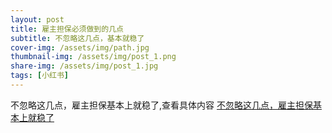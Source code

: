 ```yaml
---
layout: post
title: 雇主担保必须做到的几点
subtitle: 不忽略这几点，基本就稳了
cover-img: /assets/img/path.jpg
thumbnail-img: /assets/img/post_1.png
share-img: /assets/img/post_1.jpg
tags: [小红书]
---
```

不忽略这几点，雇主担保基本上就稳了,查看具体内容
[不忽略这几点，雇主担保基本上就稳了](http://xhslink.com/bbgf8g)

